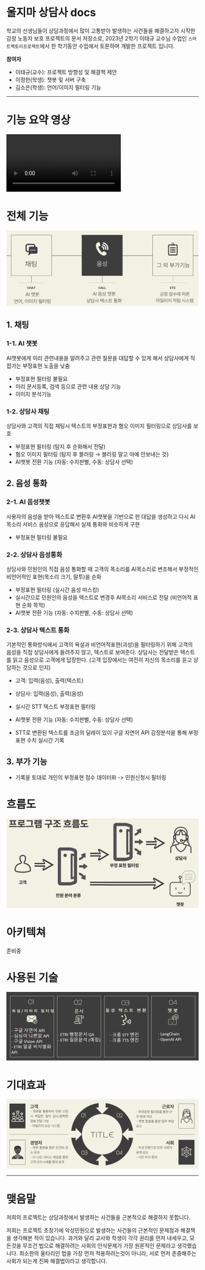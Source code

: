 # 울지마 상담사 docs
학교의 선생님들이 상담과정에서 많이 고통받아 발생하는 사건들을 해결하고자 시작한 감정 노동자 보호 프로젝트의 문서 저장소로, 2023년 2학기 이태규 교수님 수업인 `스마트팩토리프로젝트`에서 한 학기동안  수업에서 토론하며 개발한 프로젝트 입니다.

**참여자**  
- 이태규(교수): 프로젝트 방향성 및 해결책 제안
- 이정한(학생): 챗봇 및 서버 구축
- 김소은(학생): 언어/이미지 필터링 기능

---

# 기능 요약 영상
<video src="%EC%9A%B8%EC%A7%80%EB%A7%88%EC%83%81%EB%8B%B4%EC%82%AC.mp4" controls title="Title"></video>



# 전체 기능
![Alt text](이미지/ppt/features.png)
## 1. 채팅

### 1-1. AI 챗봇
AI챗봇에게 미리 관련내용을 알려주고 관련 질문을 대답할 수 있게 해서 상담사에게 직접가는 부정표현 노출을 낮춤

- 부정표현 필터링 불필요
- 미리 문서등록, 검색 등으로 관련 내용 상담 기능
- 이미지 분석기능

### 1-2. 상담사 채팅
상담사와 고객의 직접 채팅시 텍스트의 부정표현과 혐오 이미지 필터링으로 상담사를 보호

- 부정표현 필터링 (탐지 후 순화해서 전달)
- 혐오 이미지 필터링 (탐지 후 블러링 → 블러링 말고 아예 안보내는 것)
- AI챗봇 전환 기능 (자동: 수치판별, 수동: 상담사 선택)

## 2. 음성 통화

### 2-1. AI 음성챗봇
사용자의 음성을 받아 텍스트로 변환후 AI챗봇을 기반으로 한 대답을 생성하고 다시 AI목소리 서비스 음성으로 응답해서 실제 통화와 비슷하게 구현

- 부정표현 필터링 불필요

### 2-2. 상담사 음성통화
상담사와 민원인의 직접 음성 통화할 때 고객의 목소리를 AI목소리로 변조해서 부정적인 비언어적인 표현(목소리 크기, 말투)을 순화

- 부정표현 필터링 (실시간 음성 마스킹)
- 실시간으로 민원인의 음성을 텍스트로 변경후 AI목소리 서비스로 전달 (비언어적 표현 순화 목적)
- AI챗봇 전환 기능 (자동: 수치판별, 수동: 상담사 선택)

### 2-3. 상담사 텍스트 통화

기본적인 통화방식에서 고객의 욕설과 비언어적표현(괴성)을 필터링하기 위해 고객의 음성을 직접 상담사에게 들려주지 않고, 텍스트로 보여준다. 상담사는 전달받은 텍스트를 읽고 음성으로 고객에게 답장한다. (고객 입장에서는 여전히 자신의 목소리를 듣고 상담하는 것으로 인지)

- 고객: 입력(음성), 출력(텍스트)
- 상담사: 입력(음성), 출력(음성)

- 실시간 STT 텍스트 부정표현 필터링
- AI챗봇 전환 기능 (자동: 수치판별, 수동: 상담사 선택)
- STT로 변환된 텍스트를 조금의 딜레이 있이 구글 자연어 API 감정분석을 통해 부정표현 수치 실시간 기록


## 3. 부가 기능
- 기록을 토대로 개인의 부정표현 점수 데이터화 -> 민원신청시 필터링


# 흐름도
![Alt text](이미지/ppt/flow.png)


# 아키텍쳐
준비중

# 사용된 기술
![Alt text](이미지/ppt/tech.png)


# 기대효과
![Alt text](이미지/ppt/future-effects.png)

---

# 맺음말
저희의 프로젝트는 상담과정에서 발생하는 사건들을 근본적으로 해결하지 못합니다.

저희는 프로젝트 초창기에 악성민원으로 발생하는 사건들의 근본적인 문제점과 해결책을 생각해본 적이 있습니다. 과거와 달리 교사와 학생이 각각 권리를 먼저 내세우고, 모든것을 무조건 법으로 해결하려는 사회의 인식문제가 가장 원론적인 문제라고 생각했습니다. 최소한의 울타리인 법을 가장 먼저 적용하려는것이 아니라, 서로 먼저 존중해주는 사회가 되는게 진짜 해결법이라고 생각합니다.